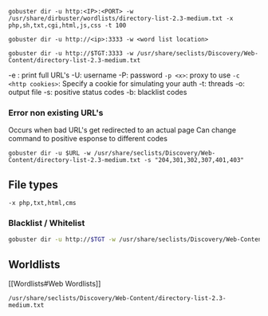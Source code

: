 
```
gobuster dir -u http:<IP>:<PORT> -w /usr/share/dirbuster/wordlists/directory-list-2.3-medium.txt -x php,sh,txt,cgi,html,js,css -t 100

```
```
gobuster dir -u http://<ip>:3333 -w <word list location>

gobuster dir -u http://$TGT:3333 -w /usr/share/seclists/Discovery/Web-Content/directory-list-2.3-medium.txt 
```

-e : print full URL's
-U: username
-P: password
`-p <x>`: proxy to use
`-c <http cookies>`:	Specify a cookie for simulating your auth
-t: threads
-o: output file
-s: positive status codes
-b: blacklist codes


### Error non existing URL's
Occurs when bad URL's get redirected to an actual page
Can change command to positive esponse to different codes
```
gobuster dir -u $URL -w /usr/share/seclists/Discovery/Web-Content/directory-list-2.3-medium.txt -s "204,301,302,307,401,403"
```

## File types
```
-x php,txt,html,cms
```

### Blacklist / Whitelist
```bash
gobuster dir -u http://$TGT -w /usr/share/seclists/Discovery/Web-Content/directory-list-2.3-medium.txt  -x php -s 200 -b 301,404,401 -o goBusterSeclists
```

## Worldlists
[[Wordlists#Web Wordlists]]

```
/usr/share/seclists/Discovery/Web-Content/directory-list-2.3-medium.txt 
```